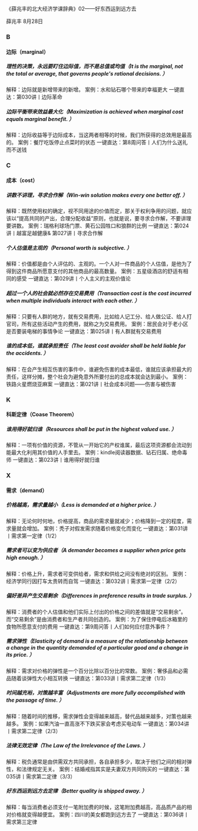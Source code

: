 《薛兆丰的北大经济学课辞典》02——好东西运到远方去


薛兆丰
8月28日

### B

#### 边际（marginal）

##### 理性的决策，永远要盯住边际值，而不是总值或均值（It is the marginal, not the total or average, that governs people's rational decisions. ）

解释：边际就是新增带来的新增。
案例：水和钻石哪个带来的幸福更大
一键直达：第030讲丨边际革命

##### 边际平衡带来效益最大化（Maximization is achieved when marginal cost equals marginal benefit. ）

解释：边际收益等于边际成本，当这两者相等的时候，我们所获得的总效用是最高的。
案例：餐厅吃饭停止点菜时的状态
一键直达：第8周问答丨人们为什么送礼而不送钱

### C

#### 成本（cost）

##### 讲数不讲理，寻求合作解（Win-win solution makes every one better off. ）

解释：既然使用权的确定，视不同用途的价值而定，那关于权利争用的问题，就应该以“提高共同的产出，合理分配收益”原则，也就是说，要寻求合作解，不要讲理要讲数。
案例：瑞格利球场门票、黄石公园牲口和狼群的比例
一键直达：第024讲丨越富足越健康&
第027讲丨寻求合作解

##### 个人估值是主观的（Personal worth is subjective. ）

解释：价值都是由个人评估的、主观的。一个人对一件商品的个人估值，是他为了得到这件商品所愿意支付的其他商品的最高数量。
案例：五星级酒店的舒适有相同的感受
一键直达：第029讲丨个人主义的主观价值论

##### 超过一个人的社会就必然存在交易费用（Transaction cost is the cost incurred when multiple individuals interact with each other. ）

解释：只要有人群的地方，就有交易费用，比如给人记工分、给人做公证、给人打官司，所有这些活动产生的费用，就称之为交易费用。
案例：居民会对于老小区是否要装电梯的事情争论
一键直达：第025讲丨有人群就有交易费用

##### 谁的成本低，谁就承担责任（The least cost avoider shall be held liable for the accidents. ）

解释：在会产生相互伤害的事件中，谁避免伤害的成本最低，谁就应该承担最大的责任，这样分摊，整个社会为避免意外所要付出的总成本就会达到最小。
案例：铁路火星燃烧亚麻案
一键直达：第021讲丨社会成本问题——伤害与被伤害

### K
#### 科斯定律（Coase Theorem）
##### 谁用得好就归谁（Resources shall be put in the highest valued use. ）

解释：一项有价值的资源，不管从一开始它的产权谁属，最后这项资源都会流动到能最大化利用其价值的人手里去。
案例：kindle阅读器数据、钻石归属、绝命毒师
一键直达：第023讲丨谁用得好就归谁

### X

#### 需求（demand）

##### 价格越高，需求量越小（Less is demanded at a higher price. ）

解释：无论何时何地，价格提高，商品的需求量就减少；价格降到一定的程度，需求量就会增加。
案例：秃子对假发需求随着价格变化而变化
一键直达：第031讲丨需求第一定律（1/2）

##### 需求者可以变为供应者（A demander becomes a supplier when price gets high enough. ）

解释：价格上升，需求者可变供给者，需求和供给之间没有绝对的区别。
案例：经济学同行因打车太贵转而自驾
一键直达：第032讲丨需求第一定律（2/2）

##### 偏好差异产生交易剩余（Differences in preference results in trade surplus. ）

解释：消费者的个人估值和他们实际上付出的价格之间的差值就是“交易剩余”。而“交易剩余”是由消费者和生产者共同创造的。
案例：为了保住停电后冰箱里的食物所愿意支付的费用
一键直达：第9周问答丨人们如何应付意外事件？

##### 需求弹性（Elasticity of demand is a measure of the relationship between a change in the quantity demanded of a particular good and a change in its price. ）

解释：需求对价格的弹性是一个百分比除以百分比的常数。
案例：奢侈品和必需品随着谈弹性大小相互转换
一键直达：第033讲丨需求第二定律（1/3）

##### 时间越充裕，对策越丰富（Adjustments are more fully accomplished with the passage of time. ）

解释：随着时间的推移，需求弹性会变得越来越高，替代品越来越多，对策也越来越多。
案例：如果汽油一直高涨不下跌买家会考虑买电动车
一键直达：第034讲丨需求第二定律（2/3）

##### 法律无效定律（The Law of the Irrelevance of the Laws. ）

解释：税负通常是由供需双方共同承担，各自承担多少，取决于他们之间的相对弹性，和法律规定无关。
案例：结婚戒指其实是夫妻双方共同购买的
一键直达：第035讲丨需求第二定律（3/3）

##### 好东西运到远方去定律（Better quality is shipped away. ）

解释：每当消费者必须支付一笔附加费的时候，这笔附加费越高，高品质产品的相对价格就变得越便宜。
案例：四川的美女都跑到远方去了
一键直达：第036讲丨需求第三定律